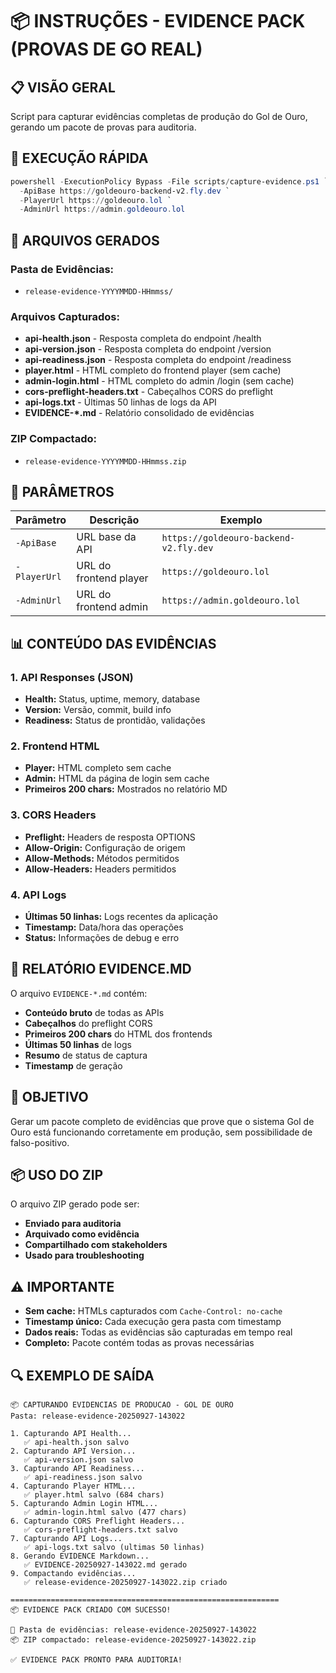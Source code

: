 # **📦 INSTRUÇÕES - EVIDENCE PACK (PROVAS DE GO REAL)**

## **📋 VISÃO GERAL**

Script para capturar evidências completas de produção do Gol de Ouro, gerando um pacote de provas para auditoria.

## **🚀 EXECUÇÃO RÁPIDA**

```powershell
powershell -ExecutionPolicy Bypass -File scripts/capture-evidence.ps1 `
  -ApiBase https://goldeouro-backend-v2.fly.dev `
  -PlayerUrl https://goldeouro.lol `
  -AdminUrl https://admin.goldeouro.lol
```

## **📁 ARQUIVOS GERADOS**

### **Pasta de Evidências:**
- `release-evidence-YYYYMMDD-HHmmss/`

### **Arquivos Capturados:**
- **api-health.json** - Resposta completa do endpoint /health
- **api-version.json** - Resposta completa do endpoint /version  
- **api-readiness.json** - Resposta completa do endpoint /readiness
- **player.html** - HTML completo do frontend player (sem cache)
- **admin-login.html** - HTML completo do admin /login (sem cache)
- **cors-preflight-headers.txt** - Cabeçalhos CORS do preflight
- **api-logs.txt** - Últimas 50 linhas de logs da API
- **EVIDENCE-*.md** - Relatório consolidado de evidências

### **ZIP Compactado:**
- `release-evidence-YYYYMMDD-HHmmss.zip`

## **🔧 PARÂMETROS**

| Parâmetro | Descrição | Exemplo |
|-----------|-----------|---------|
| `-ApiBase` | URL base da API | `https://goldeouro-backend-v2.fly.dev` |
| `-PlayerUrl` | URL do frontend player | `https://goldeouro.lol` |
| `-AdminUrl` | URL do frontend admin | `https://admin.goldeouro.lol` |

## **📊 CONTEÚDO DAS EVIDÊNCIAS**

### **1. API Responses (JSON)**
- **Health:** Status, uptime, memory, database
- **Version:** Versão, commit, build info
- **Readiness:** Status de prontidão, validações

### **2. Frontend HTML**
- **Player:** HTML completo sem cache
- **Admin:** HTML da página de login sem cache
- **Primeiros 200 chars:** Mostrados no relatório MD

### **3. CORS Headers**
- **Preflight:** Headers de resposta OPTIONS
- **Allow-Origin:** Configuração de origem
- **Allow-Methods:** Métodos permitidos
- **Allow-Headers:** Headers permitidos

### **4. API Logs**
- **Últimas 50 linhas:** Logs recentes da aplicação
- **Timestamp:** Data/hora das operações
- **Status:** Informações de debug e erro

## **📄 RELATÓRIO EVIDENCE.MD**

O arquivo `EVIDENCE-*.md` contém:

- **Conteúdo bruto** de todas as APIs
- **Cabeçalhos** do preflight CORS
- **Primeiros 200 chars** do HTML dos frontends
- **Últimas 50 linhas** de logs
- **Resumo** de status de captura
- **Timestamp** de geração

## **🎯 OBJETIVO**

Gerar um pacote completo de evidências que prove que o sistema Gol de Ouro está funcionando corretamente em produção, sem possibilidade de falso-positivo.

## **📦 USO DO ZIP**

O arquivo ZIP gerado pode ser:
- **Enviado para auditoria**
- **Arquivado como evidência**
- **Compartilhado com stakeholders**
- **Usado para troubleshooting**

## **⚠️ IMPORTANTE**

- **Sem cache:** HTMLs capturados com `Cache-Control: no-cache`
- **Timestamp único:** Cada execução gera pasta com timestamp
- **Dados reais:** Todas as evidências são capturadas em tempo real
- **Completo:** Pacote contém todas as provas necessárias

## **🔍 EXEMPLO DE SAÍDA**

```
📦 CAPTURANDO EVIDENCIAS DE PRODUCAO - GOL DE OURO
Pasta: release-evidence-20250927-143022

1. Capturando API Health...
   ✅ api-health.json salvo
2. Capturando API Version...
   ✅ api-version.json salvo
3. Capturando API Readiness...
   ✅ api-readiness.json salvo
4. Capturando Player HTML...
   ✅ player.html salvo (684 chars)
5. Capturando Admin Login HTML...
   ✅ admin-login.html salvo (477 chars)
6. Capturando CORS Preflight Headers...
   ✅ cors-preflight-headers.txt salvo
7. Capturando API Logs...
   ✅ api-logs.txt salvo (ultimas 50 linhas)
8. Gerando EVIDENCE Markdown...
   ✅ EVIDENCE-20250927-143022.md gerado
9. Compactando evidências...
   ✅ release-evidence-20250927-143022.zip criado

============================================================
📦 EVIDENCE PACK CRIADO COM SUCESSO!

📁 Pasta de evidências: release-evidence-20250927-143022
📦 ZIP compactado: release-evidence-20250927-143022.zip

✅ EVIDENCE PACK PRONTO PARA AUDITORIA!
```
